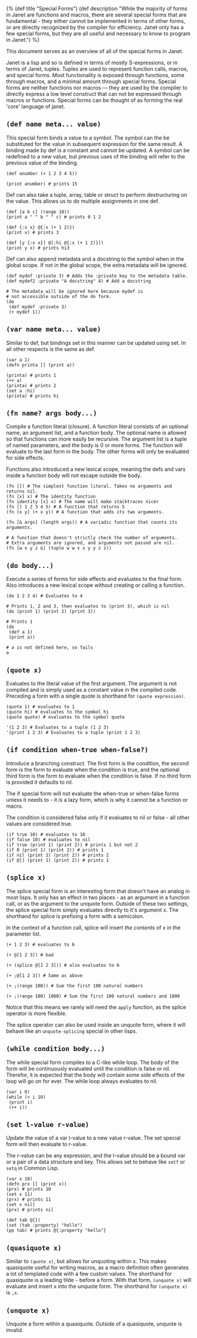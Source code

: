 {%
(def title "Special Forms")
(def description "While the majority of forms in Janet
 are functions and macros, there are several special forms
 that are fundamental - they either cannot be implemented in
 terms of other forms, or are directly recognized by the compiler
 for efficiency. Janet only has a few special forms, but they
 are all useful and necessary to know to program in Janet.")
%}

This document serves as an overview of all of the special forms in Janet.

Janet is a lisp and so is defined in terms of mostly S-expressions, or
in terms of Janet, tuples. Tuples are used to represent function calls, macros,
and special forms. Most functionality is exposed through functions, some
through macros, and a minimal amount through special forms. Special forms
are neither functions nor macros &mdash; they are used by the compiler to directly
express a low level construct that can not be expressed through macros or functions.
Special forms can be thought of as forming the real 'core' language of janet.

## `(def name meta... value)`

This special form binds a value to a symbol. The symbol can the be substituted
for the value in subsequent expression for the same result. A binding made by def
is a constant and cannot be updated. A symbol can be redefined to a new value, but previous
uses of the binding will refer to the previous value of the binding.

```janet
(def anumber (+ 1 2 3 4 5))

(print anumber) # prints 15
```

Def can also take a tuple, array, table or struct to perform destructuring
on the value. This allows us to do multiple assignments in one def.

```janet
(def [a b c] (range 10))
(print a " " b " " c) # prints 0 1 2

(def {:x x} @{:x (+ 1 2)})
(print x) # prints 3

(def [y {:x x}] @[:hi @{:x (+ 1 2)}])
(print y x) # prints hi3
```

Def can also append metadata and a docstring to the symbol when in the global scope.
If not in the global scope, the extra metadata will be ignored.

```janet
(def mydef :private 3) # Adds the :private key to the metadata table.
(def mydef2 :private "A docstring" 4) # Add a docstring

# The metadata will be ignored here because mydef is
# not accessible outside of the do form.
(do
 (def mydef :private 3)
 (+ mydef 1))
```

## `(var name meta... value)`

Similar to def, but bindings set in this manner can be updated using set. In all other respects is the
same as def.

```janet
(var a 1)
(defn printa [] (print a))

(printa) # prints 1
(++ a)
(printa) # prints 2
(set a :hi)
(printa) # prints hi
```

## `(fn name? args body...)`

Compile a function literal (closure). A function literal consists of an optional name, an
argument list, and a function body. The optional name is allowed so that functions can
more easily be recursive. The argument list is a tuple of named parameters, and the body
is 0 or more forms. The function will evaluate to the last form in the body. The other forms
will only be evaluated for side effects.

Functions also introduced a new lexical scope, meaning the defs and vars inside a function
body will not escape outside the body.

```janet
(fn []) # The simplest function literal. Takes no arguments and returns nil.
(fn [x] x) # The identity function
(fn identity [x] x) # The name will make stacktraces nicer
(fn [] 1 2 3 4 5) # A function that returns 5
(fn [x y] (+ x y)) # A function that adds its two arguments.

(fn [& args] (length args)) # A variadic function that counts its arguments.

# A function that doesn't strictly check the number of arguments.
# Extra arguments are ignored, and arguments not passed are nil.
(fn [w x y z &] (tuple w w x x y y z z))
```

## `(do body...)`

Execute a series of forms for side effects and evaluates to the final form. Also
introduces a new lexical scope without creating or calling a function.

```janet
(do 1 2 3 4) # Evaluates to 4

# Prints 1, 2 and 3, then evaluates to (print 3), which is nil
(do (print 1) (print 2) (print 3))

# Prints 1
(do
 (def a 1)
 (print a))

# a is not defined here, so fails
a
```

## `(quote x)`

Evaluates to the literal value of the first argument. The argument is not compiled
and is simply used as a constant value in the compiled code. Preceding a form with a
single quote is shorthand for `(quote expression)`.

```janet
(quote 1) # evaluates to 1
(quote hi) # evaluates to the symbol hi
(quote quote) # evaluates to the symbol quote

'(1 2 3) # Evaluates to a tuple (1 2 3)
'(print 1 2 3) # Evaluates to a tuple (print 1 2 3)
```

## `(if condition when-true when-false?)`

Introduce a branching construct. The first form is the condition, the second
form is the form to evaluate when the condition is true, and the optional
third form is the form to evaluate when the condition is false. If no third
form is provided it defaults to nil.

The if special form will not evaluate the when-true or when-false forms unless
it needs to - it is a lazy form, which is why it cannot be a function or macro.

The condition is considered false only if it evaluates to nil or false - all other values
are considered true.

```janet
(if true 10) # evaluates to 10
(if false 10) # evaluates to nil
(if true (print 1) (print 2)) # prints 1 but not 2
(if 0 (print 1) (print 2)) # prints 1
(if nil (print 1) (print 2)) # prints 2
(if @[] (print 1) (print 2)) # prints 1
```

## `(splice x)`

The splice special form is an interesting form that doesn't have an analog in most lisps.
It only has an effect in two places - as an argument in a function call, or as the argument
to the unquote form. Outside of these two settings, the splice special form simply evaluates
directly to it's argument x. The shorthand for splice is prefixing a form with a semicolon.

In the context of a function call, splice will insert *the contents* of x in the parameter list.

```janet
(+ 1 2 3) # evaluates to 6

(+ @[1 2 3]) # bad

(+ (splice @[1 2 3])) # also evaluates to 6

(+ ;@[1 2 3]) # Same as above

(+ ;(range 100)) # Sum the first 100 natural numbers

(+ ;(range 100) 1000) # Sum the first 100 natural numbers and 1000
```

Notice that this means we rarely will need the `apply` function, as the splice operator is more flexible.

The splice operator can also be used inside an unquote form, where it will behave like
an `unquote-splicing` special in other lisps.

## `(while condition body...)`

The while special form compiles to a C-like while loop. The body of the form will be continuously evaluated
until the condition is false or nil. Therefor, it is expected that the body will contain some side effects
of the loop will go on for ever. The while loop always evaluates to nil.

```janet
(var i 0)
(while (< i 10)
 (print i)
 (++ i))
```

## `(set l-value r-value)`

Update the value of a var l-value to a new value r-value. The set special form will then evaluate to r-value.

The r-value can be any expression, and the l-value should be a bound var or a pair of
a data structure and key. This allows set to behave like `setf` or `setq` in Common Lisp.

```janet
(var x 10)
(defn prx [] (print x))
(prx) # prints 10
(set x 11)
(prx) # prints 11
(set x nil)
(prx) # prints nil

(def tab @{})
(set (tab :property) "hello")
(pp tab) # prints @{:property "hello"}
```

## `(quasiquote x)`

Similar to `(quote x)`, but allows for unquoting within x. This makes quasiquote useful for
writing macros, as a macro definition often generates a lot of templated code with a
few custom values. The shorthand for quasiquote is a leading tilde `~` before a form. With
that form, `(unquote x)` will evaluate and insert x into the unquote form. The shorthand for
`(unquote x)` is `,x`.

## `(unquote x)`

Unquote a form within a quasiquote. Outside of a quasiquote, unquote is invalid.
